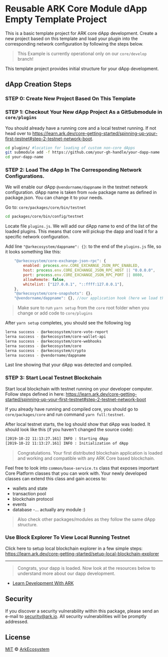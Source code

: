 # Reusable ARK Core Module dApp Empty Template Project

This is a basic template project for ARK core dApp development. Create a new project based on this template and load your plugin into the corresponding network configuration by following the steps below.

> This Example is currently operational only on our `core/develop` branch!

This template project provides initial structure for your dApp development.

## dApp Creation Steps

### STEP 0: Create New Project Based On This Template

### STEP 1: Checkout Your New dApp Project As a GitSubmodule in `core/plugins`

You should already have a running core and a local testnet running. If not head over to https://learn.ark.dev/core-getting-started/spinning-up-your-first-testnet#step-2-testnet-network-boot.

```bash
cd plugins/ #location for loading of custom non-core dApps
git submodule add -f https://github.com/your-gh-handle/your-dapp-name
cd your-dapp-name
```

### STEP 2: Load The dApp In The Corresponding Network Configurations.

We will enable our dApp `@vendorname/dappname` in the testnet network configuration. dApp name is taken from `node` package name as defined in package.json.
You can change it to your needs.

Go to:
`core/packages/core/bin/testnet`

```bash
cd packages/core/bin/config/testnet
```

Locate file `plugins.js`. We will add our dApp name to end of the list of the loaded plugins. This means that core will pickup the dapp and load it for a specific network configuration.

Add line `"@arkecosystem/dappname": {}`: to the end of the `plugins.js` file, so it looks something like this:

```javascript
    "@arkecosystem/core-exchange-json-rpc": {
        enabled: process.env.CORE_EXCHANGE_JSON_RPC_ENABLED,
        host: process.env.CORE_EXCHANGE_JSON_RPC_HOST || "0.0.0.0",
        port: process.env.CORE_EXCHANGE_JSON_RPC_PORT || 8080,
        allowRemote: false,
        whitelist: ["127.0.0.1", "::ffff:127.0.0.1"],
    },
    "@arkecosystem/core-snapshots": {},
    "@vendorname/dappname": {}, //our application hook (here we load the plugin/dapp, as defined in your dapp package.json)
```

> Make sure to run `yarn setup` from the `core` root folder when you change or add code to `core/plugins`

After `yarn setup` completes, you should see the following log

```bash
lerna success - @arkecosystem/core-vote-report
lerna success - @arkecosystem/core-wallet-api
lerna success - @arkecosystem/core-webhooks
lerna success - @arkecosystem/core
lerna success - @arkecosystem/crypto
lerna success - @vendorname/dappname
```

Last line showing that your dApp was detected and compiled.

### STEP 3: Start Local Testnet Blockchain

Start local blockchain with testnet running on your developer computer. Follow steps defined in here:
https://learn.ark.dev/core-getting-started/spinning-up-your-first-testnet#step-2-testnet-network-boot

If you already have running and compiled core, you should go to `core/packages/core` and run command `yarn full:testnet`.

After local testnet starts, the log should show that dApp was loaded. It should look like this (if you haven't changed the source code):

```bash
[2019-10-22 11:13:27.161] INFO : Starting dApp
[2019-10-22 11:13:27.161] INFO : Initialization of dApp
```

> Congratulations. Your first distributed blockchain application is loaded and working and compatible with any ARK Core based blockchain.

Feel free to look into `common/base-service.ts` class that exposes important Core Platform classes that you can work with. Your newly developed classes can extend this class and gain access to:

-   wallets and state
-   transaction pool
-   blockchain protocol
-   events
-   database
    -... actually any module :)

> Also check other packages/modules as they follow the same dApp structure.

### Use Block Explorer To View Local Running Testnet

Click here to setup local blockchain explorer in a few simple steps:
https://learn.ark.dev/core-getting-started/setup-local-blockchain-explorer

---

> Congrats, your dapp is loaded. Now look at the resources below to understand more about our dapp development.

-   [Learn Development With ARK](https://learn.ark.dev)

## Security

If you discover a security vulnerability within this package, please send an e-mail to security@ark.io. All security vulnerabilities will be promptly addressed.

## License

[MIT](LICENSE) © [ArkEcosystem](https://ark.io)
